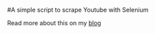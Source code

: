 #A simple script to scrape Youtube with Selenium

Read more about this on my [blog](https://python-everything.com/post/107/Scraping-data-which-seems-to-be-unaccesable-with...-Selenium%21-.html)